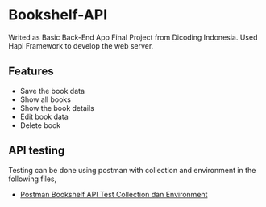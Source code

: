 # Bookshelf-API

Writed as Basic Back-End App Final Project from Dicoding Indonesia. Used Hapi Framework to develop the web server.

## Features
* Save the book data
* Show all books
* Show the book details
* Edit book data
* Delete book

## API testing
Testing can be done using postman with collection and environment in the following files,
* [Postman Bookshelf API Test Collection dan Environment](https://raw.githubusercontent.com/dicodingacademy/a261-backend-pemula-labs/099-shared-files/BookshelfAPITestCollectionAndEnvironment.zip)
